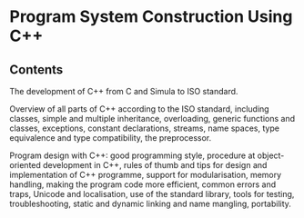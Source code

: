 # Program System Construction Using C++
## Contents
The development of C++ from C and Simula to ISO standard.

Overview of all parts of C++ according to the ISO standard, including classes, simple and multiple inheritance, overloading, generic functions and classes, exceptions, constant declarations, streams, name spaces, type equivalence and type compatibility, the preprocessor.

Program design with C++: good programming style, procedure at object-oriented development in C++, rules of thumb and tips for design and implementation of C++ programme, support for modularisation, memory handling, making the program code more efficient, common errors and traps, Unicode and localisation, use of the standard library, tools for testing, troubleshooting, static and dynamic linking and name mangling, portability.
